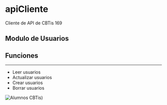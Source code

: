 # apiCliente
Cliente de API de CBTis 169

## Modulo de Usuarios

## Funciones
------------
* Leer usuarios
* Actualizar usuarios
* Crear usuarios
* Borrar usuarios

![Alumnos CBTis](https://cbtis.net/media/alumnos.jpg))
